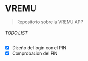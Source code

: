 # VREMU

> Repositorio sobre la VREMU APP

###### TODO LIST

- [x] Diseño del login con el PIN
- [x] Comprobacion del PIN